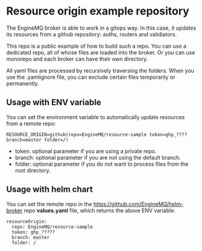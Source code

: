 # Resource origin example repository

The EngineMQ broker is able to work in a gitops way. In this case, it updates its resources from a github repository: auths, routers and validiators.

This repo is a public example of how to build such a repo. You can use a dedicated repo, all of whose files are loaded into the broker. Or you can use monorepo and each broker can have their own directory.

All yaml files are processed by recursively traversing the folders. When you use the .yamlignore file, you can exclude certain files temporarily or permanently.

## Usage with ENV variable

You can set the environment variable to automatically update resources from a remote repo:
```
RESOURCE_ORIGIN=github(repo=EngineMQ/resource-sample token=ghp_???? branch=master folder=/)
```
- token: optional parameter if you are using a private repo.
- branch: optional parameter if you are not using the default branch.
- folder: optional parameter if you do not want to process files from the root directory.

## Usage with helm chart

You can set the remote repo in the https://github.com/EngineMQ/helm-broker repo **values.yaml** file, which returns the above ENV variable.
```
resourceOrigin:
  repo: EngineMQ/resource-sample
  token: ghp_?????
  branch: master
  folder: /
```
